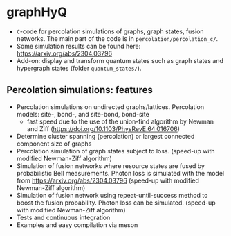 # graphHyQ
- ```C```-code for percolation simulations of graphs, graph states, fusion networks. The main part of the code is in ```percolation/percolation_c/```.
- Some simulation results can be found here: https://arxiv.org/abs/2304.03796
- Add-on: display and transform quantum states such as graph states and hypergraph states (folder ```quantum_states/```).

## Percolation simulations: features
- Percolation simulations on undirected graphs/lattices. Percolation models: site-, bond-, and site-bond, bond-site
    - fast speed due to the use of the union-find algorithm by Newman and Ziff (https://doi.org/10.1103/PhysRevE.64.016706)
- Determine cluster spanning (percolation) or largest connected component size of graphs
- Percolation simulation of graph states subject to loss. (speed-up with modified Newman-Ziff algorithm)
- Simulation of fusion networks where resource states are fused by probabilistic Bell measurements. Photon loss is simulated with the model from https://arxiv.org/abs/2304.03796 (speed-up with modified Newman-Ziff algorithm)
- Simulation of fusion network using repeat-until-success method to boost the fusion probability. Photon loss can be simulated. (speed-up with modified Newman-Ziff algorithm)
- Tests and continuous integration
- Examples and easy compilation via meson
